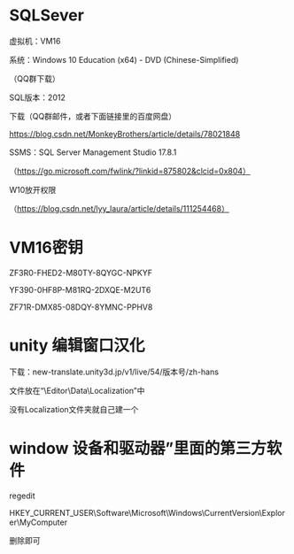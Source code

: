 # SQLSever

虚拟机：VM16

系统：Windows 10 Education (x64) - DVD (Chinese-Simplified) 

（QQ群下载）

SQL版本：2012

下载（QQ群邮件，或者下面链接里的百度网盘）

https://blog.csdn.net/MonkeyBrothers/article/details/78021848

SSMS：SQL Server Management Studio 17.8.1

（https://go.microsoft.com/fwlink/?linkid=875802&clcid=0x804）

W10放开权限

（https://blog.csdn.net/lyy_laura/article/details/111254468）

# VM16密钥

ZF3R0-FHED2-M80TY-8QYGC-NPKYF

YF390-0HF8P-M81RQ-2DXQE-M2UT6

ZF71R-DMX85-08DQY-8YMNC-PPHV8

# unity 编辑窗口汉化

下载：new-translate.unity3d.jp/v1/live/54/版本号/zh-hans

文件放在“\Editor\Data\Localization”中

没有Localization文件夹就自己建一个

# window 设备和驱动器”里面的第三方软件

regedit

HKEY_CURRENT_USER\Software\Microsoft\Windows\CurrentVersion\Explorer\MyComputer

删除即可



